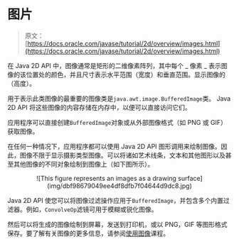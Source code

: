 # 图片

> 原文： [https://docs.oracle.com/javase/tutorial/2d/overview/images.html](https://docs.oracle.com/javase/tutorial/2d/overview/images.html)

在 Java 2D API 中，图像通常是矩形的二维像素阵列，其中每个 _ 像素 _ 表示图像的该位置处的颜色，并且尺寸表示水平范围（宽度）和垂直范围。显示图像的（高度）。

用于表示此类图像的最重要的图像类是`java.awt.image.BufferedImage`类。 Java 2D API 将这些图像的内容存储在内存中，以便可以直接访问它们。

应用程序可以直接创建`BufferedImage`对象或从外部图像格式（如 PNG 或 GIF）获取图像。

在任何一种情况下，应用程序都可以使用 Java 2D API 图形调用来绘制图像。因此，图像不限于显示摄影类型图像。可以将诸如艺术线条，文本和其他图形以及甚至其他图像的不同对象绘制到图像上（如下图所示）。

<center>![This figure represents an images as a drawing surface](img/dbf98679049ee4df8dfb7f04644d9dc8.jpg)</center>

Java 2D API 使您可以将图像过滤操作应用于`BufferedImage`，并包含多个内置过滤器。例如，`ConvolveOp`滤镜可用于模糊或锐化图像。

然后可以将生成的图像绘制到屏幕，发送到打印机，或以 PNG，GIF 等图形格式保存。要了解有关图像的更多信息，请参阅[使用图像](https://docs.oracle.com/javase/tutorial/images/index.html)课程。